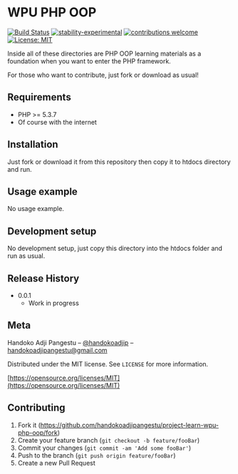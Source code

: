 # WPU PHP OOP

[![Build Status](https://travis-ci.org/dwyl/esta.svg?branch=master)](https://github.com/handokoadjipangestu/project-learn-wpu-php-oop)
[![stability-experimental](https://img.shields.io/badge/stability-experimental-orange.svg)](https://github.com/handokoadjipangestu/project-learn-wpu-php-oop)
[![contributions welcome](https://img.shields.io/badge/contributions-welcome-brightgreen.svg?style=flat)](https://github.com/handokoadjipangestu/project-learn-wpu-php-oop/fork)
[![License: MIT](https://img.shields.io/badge/License-MIT-yellow.svg)](https://opensource.org/licenses/MIT)

Inside all of these directories are PHP OOP learning materials as a foundation when you want to enter the PHP framework.

For those who want to contribute, just fork or download as usual!

## Requirements

- PHP >= 5.3.7
- Of course with the internet

## Installation

Just fork or download it from this repository then copy it to htdocs directory and run.

## Usage example

No usage example.

## Development setup

No development setup, just copy this directory into the htdocs folder and run as usual.

## Release History

- 0.0.1
  - Work in progress

## Meta

Handoko Adji Pangestu – [@handokoadjip](https://www.instagram.com/handokoadp/) – handokoadjipangestu@gmail.com

Distributed under the MIT license. See `LICENSE` for more information.

[https://opensource.org/licenses/MIT](https://opensource.org/licenses/MIT)

## Contributing

1. Fork it (<https://github.com/handokoadjipangestu/project-learn-wpu-php-oop/fork>)
2. Create your feature branch (`git checkout -b feature/fooBar`)
3. Commit your changes (`git commit -am 'Add some fooBar'`)
4. Push to the branch (`git push origin feature/fooBar`)
5. Create a new Pull Request
